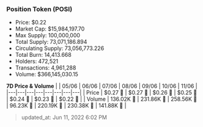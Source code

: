 
  ### Position Token (POSI)
  - Price: $0.22
  - Market Cap: $15,984,197.70
  - Max Supply: 100,000,000
  - Total Supply: 73,071,186.894
  - Circulating Supply: 73,056,773.226
  - Total Burn: 14,413.668
  - Holders: 472,521
  - Transactions: 4,961,288
  - Volume: $366,145,030.15

  **7D Price & Volume**
  | | 05&#x2F;06 | 06&#x2F;06 | 07&#x2F;06 | 08&#x2F;06 | 09&#x2F;06 | 10&#x2F;06 | 11&#x2F;06 |
  |---|---|---|---|---|---|---|---|
  | Price | $0.27 🔻 | $0.27 🔻 | $0.26 🔻 | $0.25 🔻 | $0.24 🔻 | $0.23 🔻 | $0.22 🔻 |
  | Volume | 136.02K 🔻 | 231.86K 🚀 | 258.56K 🚀 | 96.23K 🔻 | 220.19K 🚀 | 230.38K 🚀 | 141.88K 🔻 |

  > updated_at: Jun 11, 2022 6:02 PM
